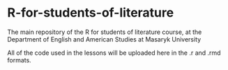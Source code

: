# R-for-students-of-literature
The main repository of the R for students of literature course, at the Department of English and American Studies at Masaryk University

All of the code used in the lessons will be uploaded here in the .r and .rmd formats. 
